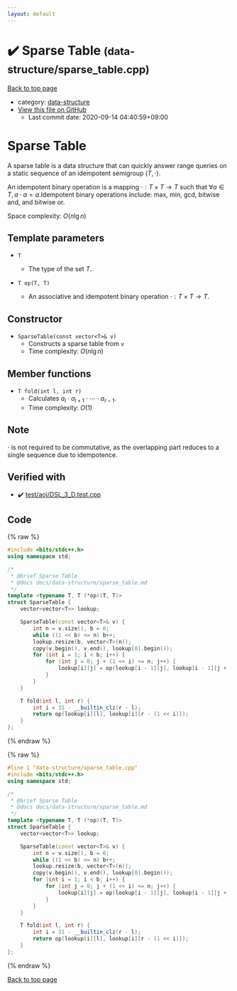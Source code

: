 ```yaml
---
layout: default
---
```


<!-- mathjax config similar to math.stackexchange -->
<script type="text/javascript" async
  src="https://cdnjs.cloudflare.com/ajax/libs/mathjax/2.7.5/MathJax.js?config=TeX-MML-AM_CHTML">
</script>
<script type="text/x-mathjax-config">
  MathJax.Hub.Config({
    TeX: { equationNumbers: { autoNumber: "AMS" }},
    tex2jax: {
      inlineMath: [ ['$','$'] ],
      processEscapes: true
    },
    "HTML-CSS": { matchFontHeight: false },
    displayAlign: "left",
    displayIndent: "2em"
  });
</script>

<script type="text/javascript" src="https://cdnjs.cloudflare.com/ajax/libs/jquery/3.4.1/jquery.min.js"></script>
<script src="https://cdn.jsdelivr.net/npm/jquery-balloon-js@1.1.2/jquery.balloon.min.js" integrity="sha256-ZEYs9VrgAeNuPvs15E39OsyOJaIkXEEt10fzxJ20+2I=" crossorigin="anonymous"></script>
<script type="text/javascript" src="../../assets/js/copy-button.js"></script>
<link rel="stylesheet" href="../../assets/css/copy-button.css" />


# :heavy_check_mark: Sparse Table <small>(data-structure/sparse_table.cpp)</small>

<a href="../../index.html">Back to top page</a>

* category: <a href="../../index.html#36397fe12f935090ad150c6ce0c258d4">data-structure</a>
* <a href="{{ site.github.repository_url }}/blob/master/data-structure/sparse_table.cpp">View this file on GitHub</a>
    - Last commit date: 2020-09-14 04:40:59+09:00




# Sparse Table

A sparse table is a data structure that can quickly answer range queries on a static sequence of an idempotent semigroup $(T, \cdot)$.

An idempotent binary operation is a mapping $\cdot: T \times T \rightarrow T$ such that $\forall a \in T, a \cdot a = a$.Idempotent binary operations include: max, min, gcd, bitwise and, and bitwise or.

Space complexity: $O(n \lg n)$

## Template parameters

- `T`
    - The type of the set $T$.

- `T op(T, T)`
    - An associative and idempotent binary operation $\cdot: T \times T \rightarrow T$.

## Constructor

- `SparseTable(const vector<T>& v)`
    - Constructs a sparse table from `v`
    - Time complexity: $O(n \lg n)$

## Member functions

- `T fold(int l, int r)`
    - Calculates $a_l \cdot a_{l+1} \cdot \cdots \cdot a_{r-1}$.
    - Time complexity: $O(1)$

## Note

$\cdot$ is not required to be commutative, as the overlapping part reduces to a single sequence due to idempotence.

## Verified with

* :heavy_check_mark: <a href="../../verify/test/aoj/DSL_3_D.test.cpp.html">test/aoj/DSL_3_D.test.cpp</a>


## Code

<a id="unbundled"></a>
{% raw %}
```cpp
#include <bits/stdc++.h>
using namespace std;

/*
 * @brief Sparse Table
 * @docs docs/data-structure/sparse_table.md
 */
template <typename T, T (*op)(T, T)>
struct SparseTable {
    vector<vector<T>> lookup;

    SparseTable(const vector<T>& v) {
        int n = v.size(), b = 0;
        while ((1 << b) <= n) b++;
        lookup.resize(b, vector<T>(n));
        copy(v.begin(), v.end(), lookup[0].begin());
        for (int i = 1; i < b; i++) {
            for (int j = 0; j + (1 << i) <= n; j++) {
                lookup[i][j] = op(lookup[i - 1][j], lookup[i - 1][j + (1 << (i - 1))]);
            }
        }
    }

    T fold(int l, int r) {
        int i = 31 - __builtin_clz(r - l);
        return op(lookup[i][l], lookup[i][r - (1 << i)]);
    }
};
```
{% endraw %}

<a id="bundled"></a>
{% raw %}
```cpp
#line 1 "data-structure/sparse_table.cpp"
#include <bits/stdc++.h>
using namespace std;

/*
 * @brief Sparse Table
 * @docs docs/data-structure/sparse_table.md
 */
template <typename T, T (*op)(T, T)>
struct SparseTable {
    vector<vector<T>> lookup;

    SparseTable(const vector<T>& v) {
        int n = v.size(), b = 0;
        while ((1 << b) <= n) b++;
        lookup.resize(b, vector<T>(n));
        copy(v.begin(), v.end(), lookup[0].begin());
        for (int i = 1; i < b; i++) {
            for (int j = 0; j + (1 << i) <= n; j++) {
                lookup[i][j] = op(lookup[i - 1][j], lookup[i - 1][j + (1 << (i - 1))]);
            }
        }
    }

    T fold(int l, int r) {
        int i = 31 - __builtin_clz(r - l);
        return op(lookup[i][l], lookup[i][r - (1 << i)]);
    }
};

```
{% endraw %}

<a href="../../index.html">Back to top page</a>

